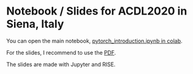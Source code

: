 # Notebook / Slides for ACDL2020 in Siena, Italy

You can open the main notebook, [pytorch_introduction.ipynb in colab](https://colab.research.google.com/github/t-vi/acdl2020/blob/master/pytorch_introduction.ipynb).

For the slides, I recommend to use the [PDF](pytorch_introduction_slides.pdf).

The slides are made with Jupyter and RISE.
